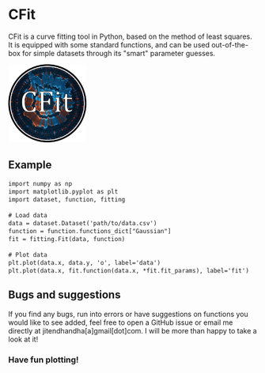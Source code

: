 # CFit
CFit is a curve fitting tool in Python, based on the method of least squares. It is equipped with some standard functions, and can be used out-of-the-box for simple datasets through its "smart" parameter guesses.

<img src="https://github.com/JitenDhandha/CFit/blob/master/CFit.png" width="31.4%" height="31.4%">

## Example
```
import numpy as np
import matplotlib.pyplot as plt
import dataset, function, fitting

# Load data
data = dataset.Dataset('path/to/data.csv')
function = function.functions_dict["Gaussian"]
fit = fitting.Fit(data, function)

# Plot data
plt.plot(data.x, data.y, 'o', label='data')
plt.plot(data.x, fit.function(data.x, *fit.fit_params), label='fit')
```
  
## Bugs and suggestions

If you find any bugs, run into errors or have suggestions on functions you would like to see added, feel free to open a GitHub issue or email me directly at jitendhandha[a]gmail[dot]com. I will be more than happy to take a look at it!

### Have fun plotting!